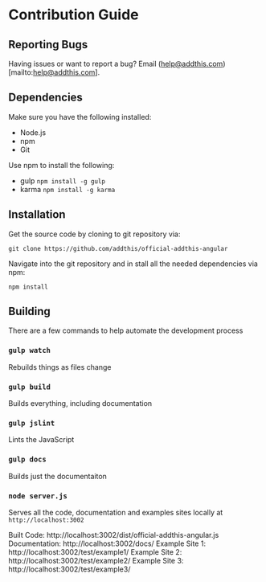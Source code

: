 
# Contribution Guide

## Reporting Bugs
Having issues or want to report a bug? Email (help@addthis.com)[mailto:help@addthis.com].

## Dependencies
Make sure you have the following installed:
 - Node.js
 - npm
 - Git

Use npm to install the following:
 - gulp `npm install -g gulp`
 - karma `npm install -g karma`

## Installation
Get the source code by cloning to git repository via:
```
git clone https://github.com/addthis/official-addthis-angular
```

Navigate into the git repository and in stall all the needed dependencies via npm:
```
npm install
```

## Building
There are a few commands to help automate the development process

### <code>gulp watch</code>
Rebuilds things as files change

### <code>gulp build</code>
Builds everything, including documentation

### <code>gulp jslint</code>
Lints the JavaScript

### <code>gulp docs</code>
Builds just the documentaiton

### <code>node server.js</code>
Serves all the code, documentation and examples sites locally at `http://localhost:3002`

Built Code: http://localhost:3002/dist/official-addthis-angular.js
Documentation: http://localhost:3002/docs/
Example Site 1: http://localhost:3002/test/example1/
Example Site 2: http://localhost:3002/test/example2/
Example Site 3: http://localhost:3002/test/example3/